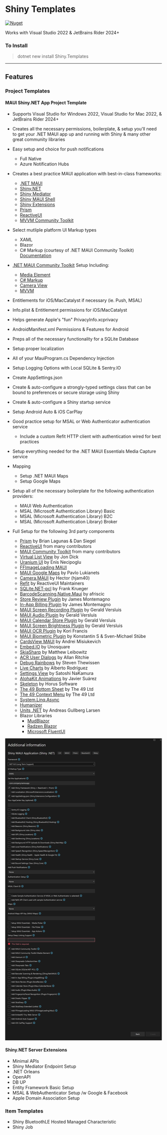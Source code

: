 # Shiny Templates

[![Nuget](https://img.shields.io/nuget/v/shiny.templates?style=for-the-badge)](https://www.nuget.org/packages/Shiny.Templates/)


Works with Visual Studio 2022 & JetBrains Rider 2024+

### To Install
> dotnet new install Shiny.Templates

---

## Features

### Project Templates

#### MAUI Shiny.NET App Project Template

* Supports Visual Studio for Windows 2022, Visual Studio for Mac 2022, & JetBrains Rider 2024+
* Creates all the necessary permissions, boilerplate, & setup you'll need to get your .NET MAUI app up and running with Shiny & many other great community libraries
* Easy setup and choice for push notifications
	* Full Native
	* Azure Notification Hubs
* Creates a best practice MAUI application with best-in-class frameworks:
    * [.NET MAUI](https://learn.microsoft.com/en-us/dotnet/maui/what-is-maui)
	* [Shiny.NET](https://shinylib.net)
	* [Shiny Mediator](https://github.com/shinyorg/mediator)
	* [Shiny MAUI Shell](https://shinylib.net/client/maui)
	* [Shiny Extensions](https://shinylib.net/extensions/di)
	* [Prism](https://prismlibrary.com/)
	* [ReactiveUI](https://reactiveui.net/)
	* [MVVM Community Toolkit](https://learn.microsoft.com/en-us/dotnet/communitytoolkit/mvvm)

* Select mutliple platform UI Markup types
	* XAML
	* Blazor
	* C# Markup (courtesy of .NET MAUI Community Toolkit) [Documentation](https://learn.microsoft.com/en-us/dotnet/communitytoolkit/maui/markup/markup)
* [.NET MAUI Community Toolkit](https://learn.microsoft.com/en-us/dotnet/communitytoolkit/maui/) Setup Including:
	* [Media Element](https://learn.microsoft.com/en-us/dotnet/communitytoolkit/maui/)
	* [C# Markup](https://learn.microsoft.com/en-us/dotnet/communitytoolkit/maui/markup/markup)
	* [Camera View](https://learn.microsoft.com/en-us/dotnet/communitytoolkit/maui/views/camera-view)
	* [MVVM](https://learn.microsoft.com/en-us/dotnet/communitytoolkit/mvvm)
* Entitlements for iOS/MacCatalyst if necessary (ie. Push, MSAL)
* Info.plist & Entitlement permissions for iOS/MacCatalyst
* Helps generate Apple's "fun" PrivacyInfo.xcprivacy
* AndroidManifest.xml Permissions & Features for Android
* Preps all of the necessary functionality for a SQLite Database
* Setup proper localization	
* All of your MauiProgram.cs Dependency Injection
* Setup Logging Options with Local SQLite & Sentry.IO
* Create AppSettings.json
* Create & auto-configure a strongly-typed settings class that can be bound to preferences or secure storage using Shiny
* Create & auto-configure a Shiny startup service
* Setup Android Auto & iOS CarPlay
* Good practice setup for MSAL or Web Authenticator authentication service
	* Include a custom Refit HTTP client with authentication wired for best practices
* Setup everything needed for the .NET MAUI Essentials Media Capture service
* Mapping
	* Setup .NET MAUI Maps
	* Setup Google Maps
* Setup all of the necessary boilerplate for the following authentication providers:
	* MAUI Web Authentication
	* MSAL (Microsoft Authentication Library) Basic
	* MSAL (Microsoft Authentication Library) B2C
	* MSAL (Microsoft Authentication Library) Broker
* Full Setup for the following 3rd party components
	* [Prism](https://prismlibrary.com) by Brian Lagunas & Dan Siegel
	* [ReactiveUI](https://reactiveui.net) from many contributors
	* [MAUI Community Toolkit](https://github.com/CommunityToolkit/Maui) from many contributors
	* [Virtual List View](https://github.com/Redth/Maui.VirtualListView) by Jon Dick
	* [Uranium UI](https://github.com/enisn/UraniumUI) by Enis Necipoglu
	* [FFImageLoading MAUI](https://github.com/microspaze/FFImageLoading.Maui)
	* [MAUI Google Maps](https://github.com/themronion/Maui.GoogleMaps/tree/maui) by Pavlo Lukianets
	* [Camera.MAUI](https://github.com/hjam40/Camera.MAUI) by Hector (hjam40)
	* [Refit](https://github.com/reactiveui/refit) by ReactiveUI Maintainers
	* [SQLite.NET-pcl](https://github.com/praeclarum/sqlite-net) by Frank Krueger
	* [BarcodeScanning.Native.Maui](https://github.com/afriscic/BarcodeScanning.Native.Maui) by afriscic
	* [Store Review Plugin](https://github.com/jamesmontemagno/StoreReviewPlugin) by James Montemagno
	* [In-App Billing Plugin](https://github.com/jamesmontemagno/InAppBillingPlugin) by James Montemagno
	* [MAUI Screen Recording Plugin](https://github.com/jfversluis/Plugin.Maui.ScreenRecording) by Gerald Versluis
	* [MAUI Audio Plugin](https://github.com/jfversluis/Plugin.Maui.Audio) by Gerald Versluis
	* [MAUI Calendar Store Plugin](https://github.com/jfversluis/Plugin.Maui.CalendarStore) by Gerald Versluis
	* [MAUI Screen Brightness Plugin](https://github.com/jfversluis/Plugin.Maui.ScreenBrightness) by Gerald Versluis
	* [MAUI OCR Plugin](https://github.com/kfrancis/ocr) by Kori Francis
	* [MAUI Biometric Plugin](https://github.com/oscoreio/Maui.Biometric) by Konstantin S & Sven-Michael Stübe
	* [CardsView MAUI](https://github.com/AndreiMisiukevich/CardView.MAUI) by Andrei Misiukevich
	* [Embed.IO](https://unosquare.github.io/embedio/) by Unosquare
	* [SkiaSharp](https://github.com/mono/SkiaSharp) by Matthew Leibowitz
	* [ACR User Dialogs](https://github.com/aritchie/userdialogs) by Allan Ritchie
	* [Debug Rainbows](https://github.com/sthewissen/Plugin.Maui.DebugRainbows) by Steven Thewissen
	* [Live Charts](https://livecharts.dev/) by Alberto Rodríguez
	* [Settings View](https://github.com/muak/AiForms.Maui.SettingsView) by Satoshi NaKamura
	* [AlohaKit Animations](https://github.com/jsuarezruiz/AlohaKit.Animations) by Javier Suárez
	* [Skeleton](https://github.com/HorusSoftwareUY/Xamarin.Forms.Skeleton) by Horus Software
	* [The 49 Bottom Sheet](https://github.com/the49ltd/The49.Maui.BottomSheet) by The 49 Ltd
	* [The 49 Context Menu](hhttps://github.com/the49ltd/The49.Maui.ContextMenu) by The 49 Ltd
	* [System.Linq.Async](https://github.com/dotnet/reactive)
	* [Humanizer](https://github.com/Humanizr/Humanizer)
	* [Units .NET](https://github.com/angularsen/UnitsNet) by Andreas Gullberg Larsen
	* Blazor Libraries
		* [MudBlazor](https://mudblazor.com)
		* [Radzen Blazor](https://blazor.radzen.com/)
		* [Microsoft FluentUI](https://github.com/microsoft/fluentui-blazor)

<img src="vs4win.png" />


#### Shiny.NET Server Extensions

* Minimal APIs
* Shiny Mediator Endpoint Setup
* .NET Orleans
* OpenAPI
* DB UP
* Entity Framework Basic Setup
* MSAL & WebAuthenticator Setup /w Google & Facebook
* Apple Domain Association Setup


### Item Templates
* Shiny BluetoothLE Hosted Managed Characteristic
* Shiny Job
